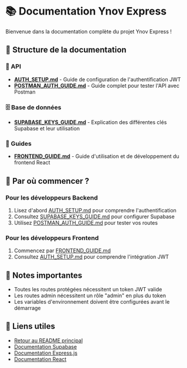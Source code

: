 # 📚 Documentation Ynov Express

Bienvenue dans la documentation complète du projet Ynov Express !

## 📖 Structure de la documentation

### 📡 API

- **[AUTH_SETUP.md](api/AUTH_SETUP.md)** - Guide de configuration de l'authentification JWT
- **[POSTMAN_AUTH_GUIDE.md](api/POSTMAN_AUTH_GUIDE.md)** - Guide complet pour tester l'API avec Postman

### 🗄️ Base de données

- **[SUPABASE_KEYS_GUIDE.md](database/SUPABASE_KEYS_GUIDE.md)** - Explication des différentes clés Supabase et leur utilisation

### 📖 Guides

- **[FRONTEND_GUIDE.md](guides/FRONTEND_GUIDE.md)** - Guide d'utilisation et de développement du frontend React

## 🚀 Par où commencer ?

### Pour les développeurs Backend

1. Lisez d'abord [AUTH_SETUP.md](api/AUTH_SETUP.md) pour comprendre l'authentification
2. Consultez [SUPABASE_KEYS_GUIDE.md](database/SUPABASE_KEYS_GUIDE.md) pour configurer Supabase
3. Utilisez [POSTMAN_AUTH_GUIDE.md](api/POSTMAN_AUTH_GUIDE.md) pour tester vos routes

### Pour les développeurs Frontend

1. Commencez par [FRONTEND_GUIDE.md](guides/FRONTEND_GUIDE.md)
2. Consultez [AUTH_SETUP.md](api/AUTH_SETUP.md) pour comprendre l'intégration JWT

## 📝 Notes importantes

- Toutes les routes protégées nécessitent un token JWT valide
- Les routes admin nécessitent un rôle "admin" en plus du token
- Les variables d'environnement doivent être configurées avant le démarrage

## 🔗 Liens utiles

- [Retour au README principal](../README.md)
- [Documentation Supabase](https://supabase.com/docs)
- [Documentation Express.js](https://expressjs.com/)
- [Documentation React](https://react.dev/)

